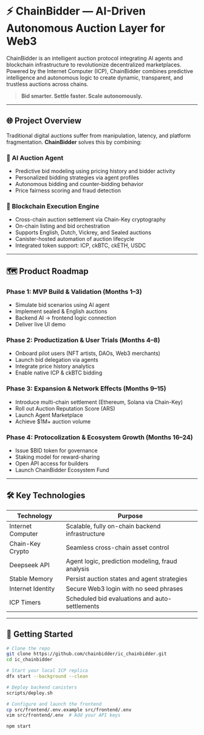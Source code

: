 # ⚡ ChainBidder — AI-Driven Autonomous Auction Layer for Web3

ChainBidder is an intelligent auction protocol integrating AI agents and blockchain infrastructure to revolutionize decentralized marketplaces. Powered by the Internet Computer (ICP), ChainBidder combines predictive intelligence and autonomous logic to create dynamic, transparent, and trustless auctions across chains.

> **Bid smarter. Settle faster. Scale autonomously.**

---

## 🌐 Project Overview

Traditional digital auctions suffer from manipulation, latency, and platform fragmentation. **ChainBidder** solves this by combining:

### 🧠 AI Auction Agent
- Predictive bid modeling using pricing history and bidder activity
- Personalized bidding strategies via agent profiles
- Autonomous bidding and counter-bidding behavior
- Price fairness scoring and fraud detection

### 🔗 Blockchain Execution Engine
- Cross-chain auction settlement via Chain-Key cryptography
- On-chain listing and bid orchestration
- Supports English, Dutch, Vickrey, and Sealed auctions
- Canister-hosted automation of auction lifecycle
- Integrated token support: ICP, ckBTC, ckETH, USDC

---

## 🗺️ Product Roadmap

### Phase 1: MVP Build & Validation (Months 1–3)
- Simulate bid scenarios using AI agent  
- Implement sealed & English auctions  
- Backend AI → frontend logic connection  
- Deliver live UI demo

### Phase 2: Productization & User Trials (Months 4–8)
- Onboard pilot users (NFT artists, DAOs, Web3 merchants)  
- Launch bid delegation via agents  
- Integrate price history analytics  
- Enable native ICP & ckBTC bidding

### Phase 3: Expansion & Network Effects (Months 9–15)
- Introduce multi-chain settlement (Ethereum, Solana via Chain-Key)  
- Roll out Auction Reputation Score (ARS)  
- Launch Agent Marketplace  
- Achieve $1M+ auction volume

### Phase 4: Protocolization & Ecosystem Growth (Months 16–24)
- Issue $BID token for governance  
- Staking model for reward-sharing  
- Open API access for builders  
- Launch ChainBidder Ecosystem Fund

---

## 🛠️ Key Technologies

| Technology         | Purpose                                           |
|--------------------|---------------------------------------------------|
| Internet Computer  | Scalable, fully on-chain backend infrastructure  |
| Chain-Key Crypto   | Seamless cross-chain asset control               |
| Deepseek API         | Agent logic, prediction modeling, fraud analysis |
| Stable Memory      | Persist auction states and agent strategies      |
| Internet Identity  | Secure Web3 login with no seed phrases           |
| ICP Timers         | Scheduled bid evaluations and auto-settlements   |

---

## 🚀 Getting Started

```bash
# Clone the repo
git clone https://github.com/chainbidder/ic_chainbidder.git
cd ic_chainbidder

# Start your local ICP replica
dfx start --background --clean

# Deploy backend canisters
scripts/deploy.sh

# Configure and launch the frontend
cp src/frontend/.env.example src/frontend/.env
vim src/frontend/.env  # Add your API keys

npm start
